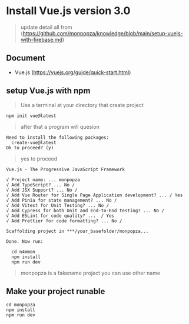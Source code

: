 # Install Vue.js version 3.0
> update detail all from (https://github.com/monpopza/knowledge/blob/main/setup-vuejs-with-firebase.md) 
## Document 
- Vue.js (https://vuejs.org/guide/quick-start.html)

## setup Vue.js with npm
> Use a terminal at your directory that create project
```
npm init vue@latest
```
> after that a program will quesion
```
Need to install the following packages:
  create-vue@latest
Ok to proceed? (y)
```
> yes to proceed 
```
Vue.js - The Progressive JavaScript Framework

√ Project name: ... monpopza
√ Add TypeScript? ... No / 
√ Add JSX Support? ... No /
√ Add Vue Router for Single Page Application development? ... / Yes
√ Add Pinia for state management? ... No /
√ Add Vitest for Unit Testing? ... No / 
√ Add Cypress for both Unit and End-to-End testing? ... No / 
√ Add ESLint for code quality? ...  / Yes
√ Add Prettier for code formatting? ... No /

Scaffolding project in ***/your_basefolder/monpopza...

Done. Now run:

  cd n4mmon
  npm install
  npm run dev

```
> monpopza is a fakename project you can use other name
## Make your project runable
```
cd monpopza
npm install
npm run dev
```
